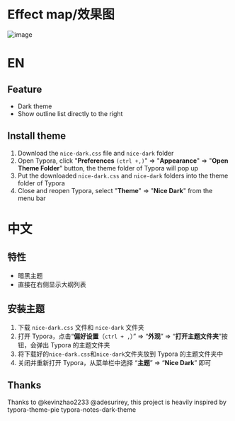 

# Effect map/效果图
![image](https://user-images.githubusercontent.com/57588553/172979241-8e8c165d-0929-4219-947f-ddcdad8b6ba3.png)

# EN

## Feature

-   Dark theme
-   Show outline list directly to the right

## Install theme

1. Download the `nice-dark.css` file and `nice-dark` folder 
2. Open Typora, click "**Preferences** `(ctrl +,)`" => "**Appearance**" => "**Open Theme Folder**" button, the theme folder of Typora will pop up
3. Put the downloaded `nice-dark.css` and `nice-dark` folders into the theme folder of Typora
4. Close and reopen Typora, select "**Theme**" => "**Nice Dark**" from the menu bar

# 中文

## 特性

-  暗黑主题
-  直接在右侧显示大纲列表

## 安装主题

1. 下载 `nice-dark.css` 文件和 `nice-dark` 文件夹
2. 打开 Typora，点击“**偏好设置**（`ctrl + ,`）” => “**外观**” => “**打开主题文件夹**”按钮，会弹出 Typora 的主题文件夹
3. 将下载好的`nice-dark.css`和`nice-dark`文件夹放到 Typora 的主题文件夹中
4. 关闭并重新打开 Typora，从菜单栏中选择 “**主题**” => “**Nice Dark**” 即可

## Thanks
Thanks to @kevinzhao2233 @adesurirey, this project is heavily inspired by typora-theme-pie typora-notes-dark-theme

